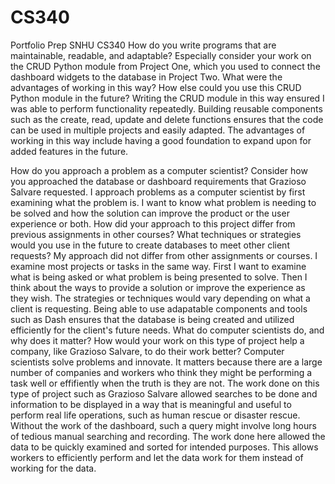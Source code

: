 # CS340
Portfolio Prep SNHU CS340
How do you write programs that are maintainable, readable, and adaptable? Especially consider your work on the CRUD Python module from Project One, which you used to connect the dashboard widgets to the database in Project Two. What were the advantages of working in this way? How else could you use this CRUD Python module in the future?
Writing the CRUD module in this way ensured I was able to perform functionality repeatedly. Building reusable components such as the create, read, update and delete functions ensures that the code can be used in multiple projects and easily adapted. The advantages of working in this way include having a good foundation to expand upon for added features in the future. 

How do you approach a problem as a computer scientist? Consider how you approached the database or dashboard requirements that Grazioso Salvare requested.
I approach problems as a computer scientist by first examining what the problem is. I want to know what problem is needing to be solved and how the solution can improve the product or the user experience or both. 
How did your approach to this project differ from previous assignments in other courses? What techniques or strategies would you use in the future to create databases to meet other client requests?
My approach did not differ from other assignments or courses. I examine most projects or tasks in the same way. First I want to examine what is being asked or what problem is being presented to solve. Then I think about the ways to provide a solution or improve the experience as they wish. The strategies or techniques would vary depending on what a client is requesting. Being able to use adapatable components and tools such as Dash ensures that the database is being created and utilized efficiently for the client's future needs.
What do computer scientists do, and why does it matter? How would your work on this type of project help a company, like Grazioso Salvare, to do their work better?
Computer scientists solve problems and innovate. It matters because there are a large number of companies and workers who think they might be performing a task well or effifiently when the truth is they are not. The work done on this type of project such as Grazioso Salvare allowed searches to be done and information to be displayed in a way that is meaningful and useful to perform real life operations, such as human rescue or disaster rescue. Without the work of the dashboard, such a query might involve long hours of tedious manual searching and recording. The work done here allowed the data to be quickly examined and sorted for intended purposes. This allows workers to efficiently perform and let the data work for them instead of working for the data. 

